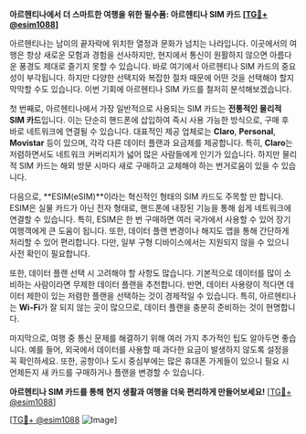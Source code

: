 **아르헨티나에서 더 스마트한 여행을 위한 필수품: 아르헨티나 SIM 카드 [[TG💪+ @esim1088](https://t.me/s/esim1088)]**

아르헨티나는 남미의 끝자락에 위치한 열정과 문화가 넘치는 나라입니다. 이곳에서의 여행은 항상 새로운 모험과 경험을 선사하지만, 현지에서 통신이 원활하지 않으면 아름다운 풍경도 제대로 즐기지 못할 수 있습니다. 바로 여기에서 아르헨티나 SIM 카드의 중요성이 부각됩니다. 하지만 다양한 선택지와 복잡한 절차 때문에 어떤 것을 선택해야 할지 막막할 수도 있습니다. 이번 기회에 아르헨티나 SIM 카드를 철저히 분석해보겠습니다.

첫 번째로, 아르헨티나에서 가장 일반적으로 사용되는 SIM 카드는 **전통적인 물리적 SIM 카드**입니다. 이는 단순히 핸드폰에 삽입하여 즉시 사용 가능한 방식으로, 구매 후 바로 네트워크에 연결될 수 있습니다. 대표적인 제공 업체로는 **Claro**, **Personal**, **Movistar** 등이 있으며, 각각 다른 데이터 플랜과 요금제를 제공합니다. 특히, **Claro**는 저렴하면서도 네트워크 커버리지가 넓어 많은 사람들에게 인기가 있습니다. 하지만 물리적 SIM 카드는 해외 방문 시마다 새로 구매하고 교체해야 하는 번거로움이 있을 수 있습니다.

다음으로, **ESIM(eSIM)**이라는 혁신적인 형태의 SIM 카드도 주목할 만 합니다. ESIM은 실물 카드가 아닌 전자 형태로, 핸드폰에 내장된 기능을 통해 쉽게 네트워크에 연결할 수 있습니다. 특히, ESIM은 한 번 구매하면 여러 국가에서 사용할 수 있어 장기 여행객에게 큰 도움이 됩니다. 또한, 데이터 플랜 변경이나 해지도 앱을 통해 간단하게 처리할 수 있어 편리합니다. 다만, 일부 구형 디바이스에서는 지원되지 않을 수 있으니 사전 확인이 필요합니다.

또한, 데이터 플랜 선택 시 고려해야 할 사항도 많습니다. 기본적으로 데이터를 많이 소비하는 사람이라면 무제한 데이터 플랜을 추천합니다. 반면, 데이터 사용량이 적다면 데이터 제한이 있는 저렴한 플랜을 선택하는 것이 경제적일 수 있습니다. 특히, 아르헨티나는 **Wi-Fi**가 잘 되지 않는 곳이 많으므로, 데이터 플랜을 충분히 준비하는 것이 현명합니다.

마지막으로, 여행 중 통신 문제를 해결하기 위해 여러 가지 추가적인 팁도 알아두면 좋습니다. 예를 들어, 외국에서 데이터를 사용할 때 과다한 요금이 발생하지 않도록 설정을 꼭 확인하세요. 또한, 공항이나 도시 중심부에는 많은 휴대폰 가게들이 있으니 필요 시 언제든지 새 카드를 구매하거나 플랜을 변경할 수 있습니다.

**아르헨티나 SIM 카드를 통해 현지 생활과 여행을 더욱 편리하게 만들어보세요!** [[TG💪+ @esim1088](https://t.me/s/esim1088)]

[[TG💪+ @esim1088](https://t.me/s/esim1088) ![Image](https://i.postimg.cc/Y0z9fWf4/image.png)]